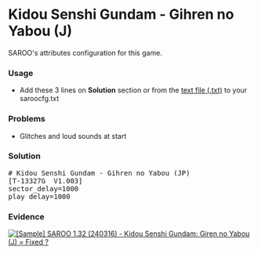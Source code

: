 # Kidou Senshi Gundam - Gihren no Yabou (J)

SAROO's attributes configuration for this game.

### Usage

- Add these 3 lines on **Solution** section or from the [text file (.txt)](./config.txt) to your saroocfg.txt

### Problems

- Glitches and loud sounds at start

### Solution

<pre># Kidou Senshi Gundam - Gihren no Yabou (JP)
[T-13327G  V1.003]
sector_delay=1000
play_delay=1000</pre>

### Evidence

[![[Sample] SAROO 1.32 (240316) - Kidou Senshi Gundam: Giren no Yabou (J) = Fixed ?](https://img.youtube.com/vi/9192GFfsF0M/0.jpg)](https://youtu.be/9192GFfsF0M)
